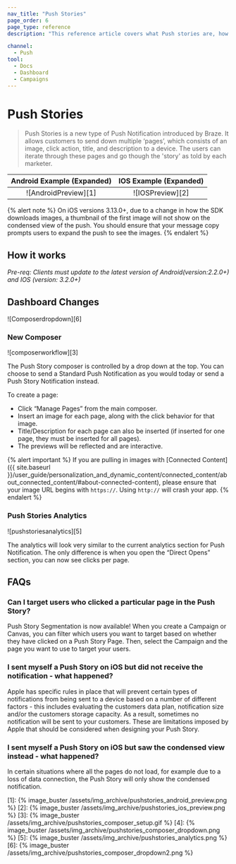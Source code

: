 ```yaml
---
nav_title: "Push Stories"
page_order: 6
page_type: reference
description: "This reference article covers what Push stories are, how to create one as well as some frequently asked questions."

channel:
  - Push
tool:
  - Docs
  - Dashboard
  - Campaigns
---
```


# Push Stories

> Push Stories is a new type of Push Notification introduced by Braze. It allows customers to send down multiple ‘pages’, which consists of an image, click action, title, and description to a device. The users can iterate through these pages and go though the 'story' as told by each marketer.


| Android Example (Expanded) | IOS Example (Expanded) |
| :-----: | :----------: |
| ![AndroidPreview][1] | ![IOSPreview][2] |

{% alert note %}
On iOS versions 3.13.0+, due to a change in how the SDK downloads images, a thumbnail of the first image will not show on the condensed view of the push. You should ensure that your message copy prompts users to expand the push to see the images.
{% endalert %}

## How it works
_Pre-req: Clients must update to the latest version of Android(version:2.2.0+) and IOS (version: 3.2.0+)_

## Dashboard Changes
![Composerdropdown][6]


### New Composer
![composerworkflow][3]

The Push Story composer is controlled by a drop down at the top. You can choose to send a Standard Push Notification as you would today or send a Push Story Notification instead.

To create a page:

* Click “Manage Pages” from the main composer.
* Insert an image for each page, along with the click behavior for that image.
* Title/Description for each page can also be inserted (if inserted for one page, they must be inserted for all pages).
* The previews will be reflected and are interactive.

{% alert important %}
If you are pulling in images with [Connected Content]({{ site.baseurl }}/user_guide/personalization_and_dynamic_content/connected_content/about_connected_content/#about-connected-content), please ensure that your image URL begins with `https://`. Using `http://` will crash your app.
{% endalert %}

### Push Stories Analytics

![pushstoriesanalytics][5]

The analytics will look very similar to the current analytics section for Push Notification. The only difference is when you open the “Direct Opens” section, you can now see clicks per page.


## FAQs

### Can I target users who clicked a particular page in the Push Story?
Push Story Segmentation is now available! When you create a Campaign or Canvas, you can filter which users you want to target based on whether they have clicked on a Push Story Page. Then, select the Campaign and the page you want to use to target your users.


###  I sent myself a Push Story on iOS but did not receive the notification - what happened?
Apple has specific rules in place that will prevent certain types of notifications from being sent to a device based on a number of different factors - this includes evaluating the customers data plan, notification size and/or the customers storage capacity.  As a result, sometimes no notification will be sent to your customers. These are limitations imposed by Apple that should be considered when designing your Push Story.


### I sent myself a Push Story on iOS but saw the condensed view instead - what happened?
In certain situations where all the pages do not load, for example due to a loss of data connection, the Push Story will only show the condensed notification.


[1]: {% image_buster /assets/img_archive/pushstories_android_preview.png %}
[2]: {% image_buster /assets/img_archive/pushstories_ios_preview.png %}
[3]: {% image_buster /assets/img_archive/pushstories_composer_setup.gif %}
[4]: {% image_buster /assets/img_archive/pushstories_composer_dropdown.png %}
[5]: {% image_buster /assets/img_archive/pushstories_analytics.png %}
[6]: {% image_buster /assets/img_archive/pushstories_composer_dropdown2.png %}
